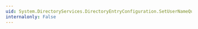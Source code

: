 ```yaml
---
uid: System.DirectoryServices.DirectoryEntryConfiguration.SetUserNameQueryQuota(System.String)
internalonly: False
---
```

